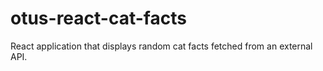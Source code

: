 # otus-react-cat-facts
React application that displays random cat facts fetched from an external API.
